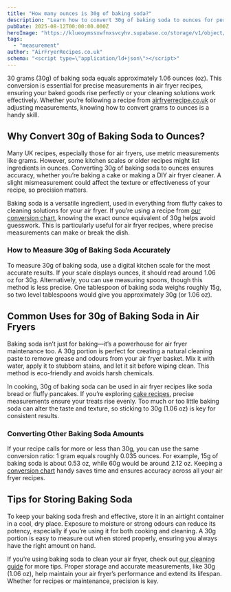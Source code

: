 ```yaml
---
title: "How many ounces is 30g of baking soda?"
description: "Learn how to convert 30g of baking soda to ounces for perfect air fryer recipes. Get precise measurements and baking tips in seconds!"
pubDate: 2025-08-12T00:00:00.000Z
heroImage: "https://klueoymssxwfnxsvcyhv.supabase.co/storage/v1/object/public/md/how-many-ounces-is-30g-of-baking-soda-ae84db28.webp"
tags:
  - "measurement"
author: "AirFryerRecipes.co.uk"
schema: "<script type=\"application/ld+json\"></script>"
---
```


<p>30 grams (30g) of baking soda equals approximately 1.06 ounces (oz). This conversion is essential for precise measurements in air fryer recipes, ensuring your baked goods rise perfectly or your cleaning solutions work effectively. Whether you’re following a recipe from <a href=https://www.airfryerrecipe.co.uk/recipes>airfryerrecipe.co.uk</a> or adjusting measurements, knowing how to convert grams to ounces is a handy skill.</p>  

<h2>Why Convert 30g of Baking Soda to Ounces?</h2>  
<p>Many UK recipes, especially those for air fryers, use metric measurements like grams. However, some kitchen scales or older recipes might list ingredients in ounces. Converting 30g of baking soda to ounces ensures accuracy, whether you’re baking a cake or making a DIY air fryer cleaner. A slight mismeasurement could affect the texture or effectiveness of your recipe, so precision matters.</p>  

<p>Baking soda is a versatile ingredient, used in everything from fluffy cakes to cleaning solutions for your air fryer. If you’re using a recipe from <a href=https://www.airfryerrecipe.co.uk/air-fryer-conversion-chart>our conversion chart</a>, knowing the exact ounce equivalent of 30g helps avoid guesswork. This is particularly useful for air fryer recipes, where precise measurements can make or break the dish.</p>  

<h3>How to Measure 30g of Baking Soda Accurately</h3>  
<p>To measure 30g of baking soda, use a digital kitchen scale for the most accurate results. If your scale displays ounces, it should read around 1.06 oz for 30g. Alternatively, you can use measuring spoons, though this method is less precise. One tablespoon of baking soda weighs roughly 15g, so two level tablespoons would give you approximately 30g (or 1.06 oz).</p>  

<h2>Common Uses for 30g of Baking Soda in Air Fryers</h2>  
<p>Baking soda isn’t just for baking—it’s a powerhouse for air fryer maintenance too. A 30g portion is perfect for creating a natural cleaning paste to remove grease and odours from your air fryer basket. Mix it with water, apply it to stubborn stains, and let it sit before wiping clean. This method is eco-friendly and avoids harsh chemicals.</p>  

<p>In cooking, 30g of baking soda can be used in air fryer recipes like soda bread or fluffy pancakes. If you’re exploring <a href=https://www.airfryerrecipe.co.uk/recipe-category/cakes>cake recipes</a>, precise measurements ensure your treats rise evenly. Too much or too little baking soda can alter the taste and texture, so sticking to 30g (1.06 oz) is key for consistent results.</p>  

<h3>Converting Other Baking Soda Amounts</h3>  
<p>If your recipe calls for more or less than 30g, you can use the same conversion ratio: 1 gram equals roughly 0.035 ounces. For example, 15g of baking soda is about 0.53 oz, while 60g would be around 2.12 oz. Keeping a <a href=https://www.airfryerrecipe.co.uk/air-fryer-conversion-chart>conversion chart</a> handy saves time and ensures accuracy across all your air fryer recipes.</p>  

<h2>Tips for Storing Baking Soda</h2>  
<p>To keep your baking soda fresh and effective, store it in an airtight container in a cool, dry place. Exposure to moisture or strong odours can reduce its potency, especially if you’re using it for both cooking and cleaning. A 30g portion is easy to measure out when stored properly, ensuring you always have the right amount on hand.</p>  

<p>If you’re using baking soda to clean your air fryer, check out <a href=https://www.airfryerrecipe.co.uk/air-fryer-cleaner>our cleaning guide</a> for more tips. Proper storage and accurate measurements, like 30g (1.06 oz), help maintain your air fryer’s performance and extend its lifespan. Whether for recipes or maintenance, precision is key.</p>